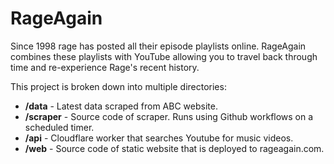 # RageAgain

Since 1998 rage has posted all their episode playlists online. RageAgain combines these playlists with YouTube allowing you to travel back through time and re-experience Rage's recent history.

This project is broken down into multiple directories:

- **/data** - Latest data scraped from ABC website.
- **/scraper** - Source code of scraper. Runs using Github workflows on a scheduled timer.
- **/api** - Cloudflare worker that searches Youtube for music videos.
- **/web** - Source code of static website that is deployed to rageagain.com.
